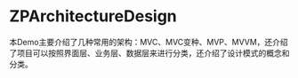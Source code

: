 # ZPArchitectureDesign
本Demo主要介绍了几种常用的架构：MVC、MVC变种、MVP、MVVM，还介绍了项目可以按照界面层、业务层、数据层来进行分类，还介绍了设计模式的概念和分类。
